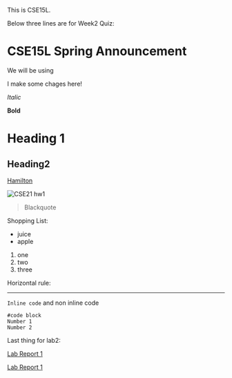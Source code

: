 This is CSE15L.

Below three lines are for Week2 Quiz:
# CSE15L Spring Announcement 

We will be using 

I make some chages here!


*Italic*

**Bold**

# Heading 1

## Heading2

[Hamilton](https://youtu.be/aPSWZUExZ8M)

![CSE21 hw1](https://user-images.githubusercontent.com/97696773/162285693-b31d7791-27d2-4192-b7db-e27c9b9e352a.png)


> Blackquote

Shopping List:
* juice
* apple

1. one
2. two
3. three

Horizontal rule:

---

`Inline code` and non inline code

```
#code block 
Number 1
Number 2

```


Last thing for lab2: 

[Lab Report 1](lab-report-1-week-2.html)

[Lab Report 1](https://astrowang0306.github.io/cse15l-lab-reports/lab-report-1-week-2.html)


